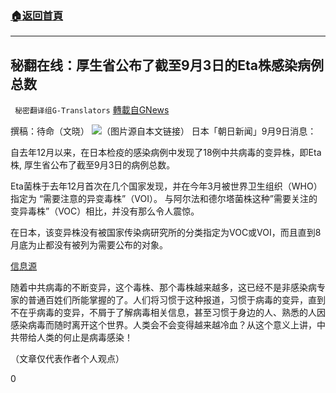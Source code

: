 ###  [:house:返回首頁](https://github.com/ourhimalayas/txt)
---


## 秘翻在线：厚生省公布了截至9月3日的Eta株感染病例总数
` 秘密翻译组G-Translators` [轉載自GNews](https://gnews.org/zh-hans/1523581/)

撰稿：待命（文晓）
![](https://assets.gnews.org/wp-content/uploads/2021/09/画像6.png)（图片源自本文链接）
日本「朝日新闻」9月9日消息：

自去年12月以来，在日本检疫的感染病例中发现了18例中共病毒的变异株，即Eta株, 厚生省公布了截至9月3日的病例总数。

Eta菌株于去年12月首次在几个国家发现，并在今年3月被世界卫生组织（WHO）指定为 “需要注意的异变毒株”（VOI）。 与阿尔法和德尔塔菌株这种”需要关注的变异毒株”（VOC）相比，并没有那么令人震惊。

在日本，该变异株没有被国家传染病研究所的分类指定为VOC或VOI，而且直到8月底为止都没有被列为需要公布的对象。

[信息源](https://www.asahi.com/articles/ASP996H55P99ULBJ00T.html)

随着中共病毒的不断变异，这个毒株、那个毒株越来越多，这已经不是非感染病专家的普通百姓们所能掌握的了。人们将习惯于这种报道，习惯于病毒的变异，直到不在乎病毒的变异，不屑于了解病毒相关信息，甚至习惯于身边的人、熟悉的人因感染病毒而随时离开这个世界。人类会不会变得越来越冷血？从这个意义上讲，中共带给人类的何止是病毒感染！

（文章仅代表作者个人观点）

0
